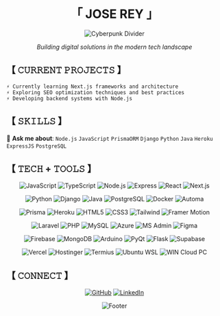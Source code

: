 <div align="center">

# 「 JOSE REY 」

![Cyberpunk Divider](https://capsule-render.vercel.app/api?type=waving&color=gradient&customColorList=0,2,2,5,30&height=120&section=header&text=Backend%20Developer&fontSize=30&fontColor=d6ace6&animation=fadeIn&fontAlignY=30)

_Building digital solutions in the modern tech landscape_

</div>

## 【 𝙲𝚄𝚁𝚁𝙴𝙽𝚃 𝙿𝚁𝙾𝙹𝙴𝙲𝚃𝚂 】

<div align="left">

```
⚡ Currently learning Next.js frameworks and architecture
⚡ Exploring SEO optimization techniques and best practices  
⚡ Developing backend systems with Node.js
```

</div>

## 【 𝚂𝙺𝙸𝙻𝙻𝚂 】

<div align="left">

💬 **Ask me about**: `Node.js` `JavaScript` `PrismaORM` `Django` `Python` `Java` `Heroku` `ExpressJS` `PostgreSQL`

</div>

## 【 𝚃𝙴𝙲𝙷 + 𝚃𝙾𝙾𝙻𝚂 】

<div align="center">

![JavaScript](https://img.shields.io/badge/-JavaScript-f0db4f?style=for-the-badge&logo=javascript&logoColor=323330)
![TypeScript](https://img.shields.io/badge/-TypeScript-007acc?style=for-the-badge&logo=typescript&logoColor=white)
![Node.js](https://img.shields.io/badge/-Node.JS-3C873A?style=for-the-badge&logo=node.js&logoColor=white)
![Express](https://img.shields.io/badge/-Express-000000?style=for-the-badge&logo=express&logoColor=white)
![React](https://img.shields.io/badge/-React-61DBFB?style=for-the-badge&logo=react&logoColor=black)
![Next.js](https://img.shields.io/badge/-Next.js-000000?style=for-the-badge&logo=next.js&logoColor=white)

![Python](https://img.shields.io/badge/-Python-3776AB?style=for-the-badge&logo=python&logoColor=white)
![Django](https://img.shields.io/badge/-Django-092E20?style=for-the-badge&logo=django&logoColor=white)
![Java](https://img.shields.io/badge/-Java-ED8B00?style=for-the-badge&logo=java&logoColor=white)
![PostgreSQL](https://img.shields.io/badge/-PostgreSQL-336791?style=for-the-badge&logo=postgresql&logoColor=white)
![Docker](https://img.shields.io/badge/-Docker-2496ED?style=for-the-badge&logo=docker&logoColor=white)
![Automa](https://img.shields.io/badge/-Automa-FABA32?style=for-the-badge&logo=data:image/svg+xml;base64,PHN2ZyBmaWxsPSIjRkZGIiB3aWR0aD0iMjQiIGhlaWdodD0iMjQiIHZpZXdCb3g9IjAgMCA0MDAgNDAwIiB4bWxucz0iaHR0cDovL3d3dy53My5vcmcvMjAwMC9zdmciPjxwYXRoIGQ9Ik0yMDAgMGMxMTAuNDYxIDAgMjAwIDg5LjUzOSAyMDAgMjAwczg5LjUzOSAyMDAgMjAwIDIwMC0yMDAgODkuNTM5LTIwMCAyMDBzODkuNTM5LTIwMCAyMDAtMjAwIi8+PC9zdmc+)


![Prisma](https://img.shields.io/badge/-Prisma-2D3748?style=for-the-badge&logo=prisma&logoColor=white)
![Heroku](https://img.shields.io/badge/-Heroku-430098?style=for-the-badge&logo=heroku&logoColor=white)
![HTML5](https://img.shields.io/badge/-HTML5-E34F26?style=for-the-badge&logo=html5&logoColor=white)
![CSS3](https://img.shields.io/badge/-CSS3-1572B6?style=for-the-badge&logo=css3&logoColor=white)
![Tailwind](https://img.shields.io/badge/-Tailwind-38B2AC?style=for-the-badge&logo=tailwind-css&logoColor=white)
![Framer Motion](https://img.shields.io/badge/-Framer%20Motion-0055FF?style=for-the-badge&logo=framer&logoColor=white)


![Laravel](https://img.shields.io/badge/-Laravel-FF2D20?style=for-the-badge&logo=laravel&logoColor=white)
![PHP](https://img.shields.io/badge/-PHP-777BB4?style=for-the-badge&logo=php&logoColor=white)
![MySQL](https://img.shields.io/badge/-MySQL-4479A1?style=for-the-badge&logo=mysql&logoColor=white)
![Azure](https://img.shields.io/badge/-Azure-0078D4?style=for-the-badge&logo=microsoftazure&logoColor=white)
![MS Admin](https://img.shields.io/badge/-Microsoft%20Admin-2C2C2C?style=for-the-badge&logo=microsoft&logoColor=white)
![Figma](https://img.shields.io/badge/-Figma-F24E1E?style=for-the-badge&logo=figma&logoColor=white)

![Firebase](https://img.shields.io/badge/-Firebase-FFCA28?style=for-the-badge&logo=firebase&logoColor=black)
![MongoDB](https://img.shields.io/badge/-MongoDB-47A248?style=for-the-badge&logo=mongodb&logoColor=white)
![Arduino](https://img.shields.io/badge/-Arduino-00979D?style=for-the-badge&logo=arduino&logoColor=white)
![PyQt](https://img.shields.io/badge/-PyQt-41CD52?style=for-the-badge&logo=qt&logoColor=white)
![Flask](https://img.shields.io/badge/-Flask-000000?style=for-the-badge&logo=flask&logoColor=white)
![Supabase](https://img.shields.io/badge/-Supabase-3ECF8E?style=for-the-badge&logo=supabase&logoColor=white)

![Vercel](https://img.shields.io/badge/-Vercel-000000?style=for-the-badge&logo=vercel&logoColor=white)
![Hostinger](https://img.shields.io/badge/-Hostinger-430098?style=for-the-badge&logo=hostinger&logoColor=white)
![Termius](https://img.shields.io/badge/-Termius-3F9E5E?style=for-the-badge&logo=termius&logoColor=white)
![Ubuntu WSL](https://img.shields.io/badge/-Ubuntu%20WSL-E95420?style=for-the-badge&logo=ubuntu&logoColor=white)
![WIN Cloud PC](https://img.shields.io/badge/-Windows%20Cloud%20PC-00A4EF?style=for-the-badge&logo=microsoftwindows&logoColor=white)

</div>

## 【 𝙲𝙾𝙽𝙽𝙴𝙲𝚃 】

<div align="center">
  
[![GitHub](https://img.shields.io/badge/GitHub-100000?style=for-the-badge&logo=github&logoColor=white)](https://github.com/prgrmr-jr)
[![LinkedIn](https://img.shields.io/badge/LinkedIn-0077B5?style=for-the-badge&logo=linkedin&logoColor=white)](https://www.linkedin.com/in/prgmr-joserey/)

</div>

<div align="center">

![Footer](https://capsule-render.vercel.app/api?type=waving&color=gradient&customColorList=0,2,2,5,30&height=80&section=footer)

</div>
